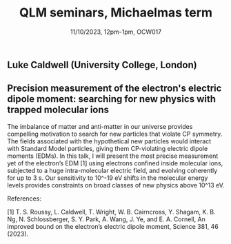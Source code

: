 ﻿---
layout: page
title: QLM seminars, Michaelmas term
subtitle: 11/10/2023, 12pm-1pm, OCW017
---

## Luke Caldwell (University College, London)

## Precision measurement of the electron's electric dipole moment: searching for new physics with trapped molecular ions 

The imbalance of matter and anti-matter in our universe provides compelling motivation to search for new particles that violate CP symmetry. The fields associated with the hypothetical new particles would interact with Standard Model particles, giving them CP-violating electric dipole moments (EDMs). In this talk, I will present the most precise measurement yet of the electron’s EDM [1] using electrons confined inside molecular ions, subjected to a huge intra-molecular electric field, and evolving coherently for up to 3 s. Our sensitivity to 10^-19 eV shifts in the molecular energy levels provides constraints on broad classes of new physics above 10^13 eV.

References:

[1] T. S. Roussy, L. Caldwell, T. Wright, W. B. Cairncross, Y. Shagam, K. B. Ng, N. Schlossberger, S. Y. Park, A. Wang, J. Ye, and E. A. Cornell, An improved bound on the electron’s electric dipole moment, Science 381, 46 (2023).


